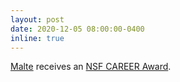 ```yaml
---
layout: post
date: 2020-12-05 08:00:00-0400
inline: true
---
```


[Malte](https://cs.brown.edu/people/malte) receives an [NSF CAREER Award](https://www.nsf.gov/awardsearch/showAward?AWD_ID=2045170).

